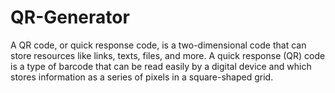 # QR-Generator
A QR code, or quick response code, is a two-dimensional code that can store resources like links, texts, files, and more. A quick response (QR) code is a type of barcode that can be read easily by a digital device and which stores information as a series of pixels in a square-shaped grid.

